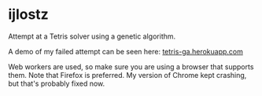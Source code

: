 ijlostz
=======

Attempt at a Tetris solver using a genetic algorithm.

A demo of my failed attempt can be seen here: [tetris-ga.herokuapp.com](http://tetris-ga.herokuapp.com)

Web workers are used, so make sure you are using a browser that supports them. Note that Firefox is preferred. My version of Chrome kept crashing, but that's probably fixed now. 
